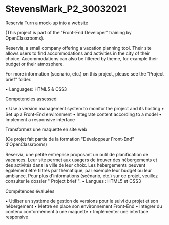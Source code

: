 # StevensMark_P2_30032021

Reservia
Turn a mock-up into a website

(This project is part of the "Front-End Developer" training by OpenClassrooms).

Reservia, a small company offering a vacation planning tool. Their site allows users to find accommodations and activities in the city of their choice. Accommodations can also be filtered by theme, for example their budget or their atmosphere.

For more information (scenario, etc.) on this project, please see the "Project brief" folder.

•	Languages: HTML5  & CSS3

Competencies assessed

•	Use a version management system to monitor the project and its hosting
•	Set up a Front-End environment
•	Integrate content according to a model
•	Implement a responsive interface

Transformez une maquette en site web

(Ce projet fait partie de la formation "Développeur Front-End" d'OpenClassrooms)

Reservia, une petite entreprise proposant un outil de planification de vacances. Leur site permet aux usagers de trouver des hébergements et des activités dans la ville de leur choix. Les hébergements peuvent également être filtrés par thématique, par exemple leur budget ou leur ambiance.
Pour plus d'informations (scénario, etc.) sur ce projet, veuillez consulter le dossier " Project brief ".
•	Langues : HTML5 et CSS3

Compétences évaluées

•	Utiliser un système de gestion de versions pour le suivi du projet et son hébergement
•	Mettre en place son environnement Front-End
•	Intégrer du contenu conformément à une maquette
•	Implémenter une interface responsive

